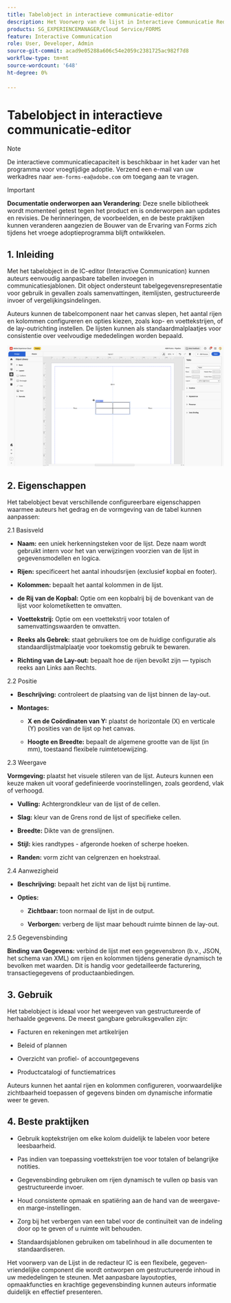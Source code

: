 ```yaml
---
title: Tabelobject in interactieve communicatie-editor
description: Het Voorwerp van de lijst in Interactieve Communicatie Redacteur in AEM Forms laat auteurs toe om klantgerichte lijsten in communicatie malplaatjes met gemak op te nemen.
products: SG_EXPERIENCEMANAGER/Cloud Service/FORMS
feature: Interactive Communication
role: User, Developer, Admin
source-git-commit: acad9e05288a606c54e2059c2381725ac982f7d8
workflow-type: tm+mt
source-wordcount: '648'
ht-degree: 0%

---
```



# Tabelobject in interactieve communicatie-editor

>[!NOTE]
>
> De interactieve communicatiecapaciteit is beschikbaar in het kader van het programma voor vroegtijdige adoptie. Verzend een e-mail van uw werkadres naar `aem-forms-ea@adobe.com` om toegang aan te vragen.

>[!IMPORTANT]
>
> **Documentatie onderworpen aan Verandering**: Deze snelle bibliotheek wordt momenteel getest tegen het product en is onderworpen aan updates en revisies. De herinneringen, de voorbeelden, en de beste praktijken kunnen veranderen aangezien de Bouwer van de Ervaring van Forms zich tijdens het vroege adoptieprogramma blijft ontwikkelen.

## &#x200B;1. Inleiding

Met het tabelobject in de IC-editor (Interactive Communication) kunnen auteurs eenvoudig aanpasbare tabellen invoegen in communicatiesjablonen. Dit object ondersteunt tabelgegevensrepresentatie voor gebruik in gevallen zoals samenvattingen, itemlijsten, gestructureerde invoer of vergelijkingsindelingen.

Auteurs kunnen de tabelcomponent naar het canvas slepen, het aantal rijen en kolommen configureren en opties kiezen, zoals kop- en voettekstrijen, of de lay-outrichting instellen. De lijsten kunnen als standaardmalplaatjes voor consistentie over veelvoudige mededelingen worden bepaald.

![ vind IC Docu ](/help/forms/interactive-communication/assets/table.png)

## &#x200B;2. Eigenschappen

Het tabelobject bevat verschillende configureerbare eigenschappen waarmee auteurs het gedrag en de vormgeving van de tabel kunnen aanpassen:


2.1 Basisveld

- **Naam:** een uniek herkenningsteken voor de lijst. Deze naam wordt gebruikt intern voor het van verwijzingen voorzien van de lijst in gegevensmodellen en logica.

- **Rijen:** specificeert het aantal inhoudsrijen (exclusief kopbal en footer).

- **Kolommen:** bepaalt het aantal kolommen in de lijst.

- **de Rij van de Kopbal:** Optie om een kopbalrij bij de bovenkant van de lijst voor kolometiketten te omvatten.

- **Voettekstrij:** Optie om een voettekstrij voor totalen of samenvattingswaarden te omvatten.

- **Reeks als Gebrek:** staat gebruikers toe om de huidige configuratie als standaardlijstmalplaatje voor toekomstig gebruik te bewaren.

- **Richting van de Lay-out:** bepaalt hoe de rijen bevolkt zijn — typisch reeks aan Links aan Rechts.

2.2 Positie

- **Beschrijving:** controleert de plaatsing van de lijst binnen de lay-out.

- **Montages:**

   - **X en de Coördinaten van Y:** plaatst de horizontale (X) en verticale (Y) posities van de lijst op het canvas.

   - **Hoogte en Breedte:** bepaalt de algemene grootte van de lijst (in mm), toestaand flexibele ruimtetoewijzing.

2.3 Weergave

**Vormgeving:** plaatst het visuele stileren van de lijst. Auteurs kunnen een keuze maken uit vooraf gedefinieerde voorinstellingen, zoals geordend, vlak of verhoogd.

- **Vulling:** Achtergrondkleur van de lijst of de cellen.

- **Slag:** kleur van de Grens rond de lijst of specifieke cellen.

- **Breedte:** Dikte van de grenslijnen.

- **Stijl:** kies randtypes - afgeronde hoeken of scherpe hoeken.

- **Randen:** vorm zicht van celgrenzen en hoekstraal.

2.4 Aanwezigheid

- **Beschrijving:** bepaalt het zicht van de lijst bij runtime.

- **Opties:**

   - **Zichtbaar:** toon normaal de lijst in de output.

   - **Verborgen:** verberg de lijst maar behoudt ruimte binnen de lay-out.

2.5 Gegevensbinding

**Binding van Gegevens:** verbind de lijst met een gegevensbron (b.v., JSON, het schema van XML) om rijen en kolommen tijdens generatie dynamisch te bevolken met waarden. Dit is handig voor gedetailleerde facturering, transactiegegevens of productaanbiedingen.

## &#x200B;3. Gebruik

Het tabelobject is ideaal voor het weergeven van gestructureerde of herhaalde gegevens. De meest gangbare gebruiksgevallen zijn:

- Facturen en rekeningen met artikelrijen

- Beleid of plannen

- Overzicht van profiel- of accountgegevens

- Productcatalogi of functiematrices

Auteurs kunnen het aantal rijen en kolommen configureren, voorwaardelijke zichtbaarheid toepassen of gegevens binden om dynamische informatie weer te geven.

## &#x200B;4. Beste praktijken

- Gebruik koptekstrijen om elke kolom duidelijk te labelen voor betere leesbaarheid.

- Pas indien van toepassing voettekstrijen toe voor totalen of belangrijke notities.

- Gegevensbinding gebruiken om rijen dynamisch te vullen op basis van gestructureerde invoer.

- Houd consistente opmaak en spatiëring aan de hand van de weergave- en marge-instellingen.

- Zorg bij het verbergen van een tabel voor de continuïteit van de indeling door op te geven of u ruimte wilt behouden.

- Standaardsjablonen gebruiken om tabelinhoud in alle documenten te standaardiseren.

Het voorwerp van de Lijst in de redacteur IC is een flexibele, gegeven-vriendelijke component die wordt ontworpen om gestructureerde inhoud in uw mededelingen te steunen. Met aanpasbare layoutopties, opmaakfuncties en krachtige gegevensbinding kunnen auteurs informatie duidelijk en effectief presenteren.


